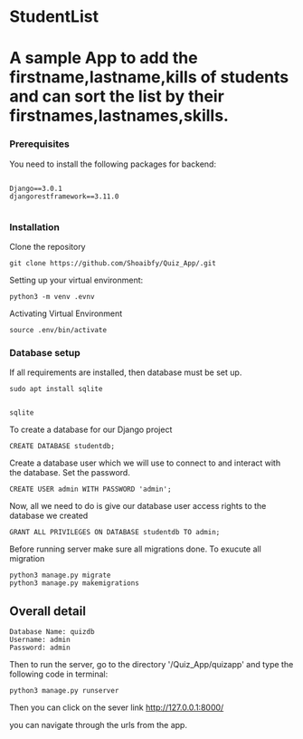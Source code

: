 # StudentList

# A sample App to add the firstname,lastname,kills of students and can sort the list by their firstnames,lastnames,skills.



### Prerequisites

You need to install the following packages for backend:

```

Django==3.0.1
djangorestframework==3.11.0


```
### Installation

Clone the repository

```
git clone https://github.com/Shoaibfy/Quiz_App/.git
```

Setting up your virtual environment:

```
python3 -m venv .evnv
```

Activating Virtual  Environment

```
source .env/bin/activate

```

### Database setup

If all requirements are installed, then  database must be set up.

```
sudo apt install sqlite


sqlite

```
To create a database for our Django project
```
CREATE DATABASE studentdb;

```
Create a database user which we will use to connect to and interact with the database. Set the password.
```
CREATE USER admin WITH PASSWORD 'admin';

```
Now, all we need to do is give our database user access rights to the database we created
```
GRANT ALL PRIVILEGES ON DATABASE studentdb TO admin;

```
Before running server make sure all migrations done. To exucute all migration
```
python3 manage.py migrate
python3 manage.py makemigrations

```

## Overall detail
```
Database Name: quizdb
Username: admin
Password: admin

```

Then to run the server, go to the directory '/Quiz_App/quizapp' and type the following code in terminal:

```
python3 manage.py runserver
```

Then you can click on the sever link http://127.0.0.1:8000/

you can navigate through the urls from the app.


